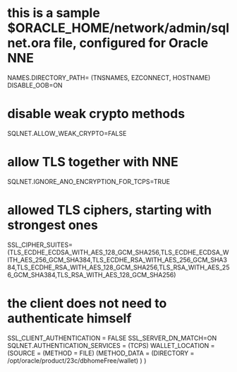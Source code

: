 # this is a sample $ORACLE_HOME/network/admin/sqlnet.ora file, configured for Oracle NNE
NAMES.DIRECTORY_PATH= (TNSNAMES, EZCONNECT, HOSTNAME)
DISABLE_OOB=ON
# disable weak crypto methods
SQLNET.ALLOW_WEAK_CRYPTO=FALSE
# allow TLS together with NNE
SQLNET.IGNORE_ANO_ENCRYPTION_FOR_TCPS=TRUE
# allowed TLS ciphers, starting with strongest ones
SSL_CIPHER_SUITES=(TLS_ECDHE_ECDSA_WITH_AES_128_GCM_SHA256,TLS_ECDHE_ECDSA_WITH_AES_256_GCM_SHA384,TLS_ECDHE_RSA_WITH_AES_256_GCM_SHA384,TLS_ECDHE_RSA_WITH_AES_128_GCM_SHA256,TLS_RSA_WITH_AES_256_GCM_SHA384,TLS_RSA_WITH_AES_128_GCM_SHA256)
# the client does not need to authenticate himself
SSL_CLIENT_AUTHENTICATION = FALSE
SSL_SERVER_DN_MATCH=ON
SQLNET.AUTHENTICATION_SERVICES = (TCPS)
WALLET_LOCATION =
  (SOURCE =
    (METHOD = FILE)
    (METHOD_DATA =
      (DIRECTORY = /opt/oracle/product/23c/dbhomeFree/wallet)
    )
  )